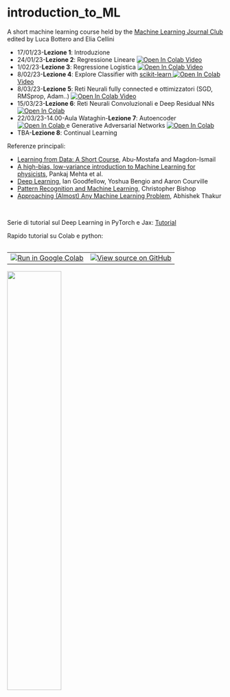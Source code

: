 # introduction_to_ML
A short machine learning course held by the [Machine Learning Journal Club](https://www.mljc.it/) <br>
edited by Luca Bottero and Elia Cellini

<ul>
  <li>17/01/23-<b>Lezione 1</b>: Introduzione </li>
  <li>24/01/23-<b>Lezione 2</b>: Regressione Lineare <a target="_blank" href="https://colab.research.google.com/github/eliacellini/introduction_to_ML/blob/42baede2334e457e905bfd0e1163faf01943df0e/Lez2LinearRegression.ipynb">
  <img src="https://colab.research.google.com/assets/colab-badge.svg" alt="Open In Colab"/>
</a> <a href="https://www.youtube.com/watch?v=SF2YaSnax18">Video</a></li> 
  <li>1/02/23-<b>Lezione 3</b>: Regressione Logistica <a target="_blank" href="https://colab.research.google.com/github/eliacellini/introduction_to_ML/blob/fb3f4aa84d44663b1f4c01fe0dd9644774a2d009/Lez3LogisticReg.ipynb"><img src="https://colab.research.google.com/assets/colab-badge.svg" alt="Open In Colab"/>
</a><a href="https://www.youtube.com/watch?v=TVvCZBjUfMA">Video</a></li>
  <li>8/02/23-<b>Lezione 4</b>: Explore Classifier with <a href="https://scikit-learn.org/stable/">scikit-learn</a><a target="_blank" href="https://colab.research.google.com/github/eliacellini/introduction_to_ML/blob/4fa7a99611d83513daa8807f9100e85736417ba7/Lez4ExploreClassifier.ipynb">
  <img src="https://colab.research.google.com/assets/colab-badge.svg" alt="Open In Colab"/>
</a><a href="https://www.youtube.com/watch?v=VxZ3kfxKqGo">Video</a></li>
   <li>8/03/23-<b>Lezione 5</b>: Reti Neurali fully connected e ottimizzatori (SGD, RMSprop, Adam..) <a target="_blank" href="https://colab.research.google.com/github/eliacellini/introduction_to_ML/blob/038e8438ff07ce8da3c1b9472c853226663d5483/Lezione5MLP.ipynb">
  <img src="https://colab.research.google.com/assets/colab-badge.svg" alt="Open In Colab"/>
</a><a href="https://www.youtube.com/watch?v=LEMdZ3KIldI">Video</a></li>
  <li>15/03/23-<b>Lezione 6</b>: Reti Neurali Convoluzionali e Deep Residual NNs <a target="_blank" href="https://colab.research.google.com/github/eliacellini/introduction_to_ML/blob/1fa8a37f84ccef400e6726528479d83bc50a8552/Lez6CNN_and_ResNN.ipynb">
  <img src="https://colab.research.google.com/assets/colab-badge.svg" alt="Open In Colab"/>
</a>
</a></li>
  <li>22/03/23-14.00-Aula Wataghin-<b>Lezione 7</b>: Autoencoder <a target="_blank" href="https://colab.research.google.com/github/eliacellini/introduction_to_ML/blob/0397f15cedda6e076b589c3414a66bede02f4b17/Lez7Autoencoder.ipynb">
  <img src="https://colab.research.google.com/assets/colab-badge.svg" alt="Open In Colab"/>
</a> e Generative Adversarial Networks <a target="_blank" href="https://colab.research.google.com/github/eliacellini/introduction_to_ML/blob/0397f15cedda6e076b589c3414a66bede02f4b17/Lez7GenerativeAdversarialNetworks.ipynb">
  <img src="https://colab.research.google.com/assets/colab-badge.svg" alt="Open In Colab"/>
</a></li>
  <li>TBA-<b>Lezione 8</b>: Continual Learning</li>
</ul>



Referenze principali:
<ul>
  <li><a href="https://work.caltech.edu/telecourse">Learning from Data: A Short Course</a>, Abu-Mostafa and Magdon-Ismail</li>
  <li><a href="https://arxiv.org/abs/1803.08823/">A high-bias, low-variance introduction to Machine Learning for physicists</a>, Pankaj Mehta et al.</li>
  <li><a href="https://www.deeplearningbook.org/">Deep Learning</a>, Ian Goodfellow, Yoshua Bengio and Aaron Courville</li>
  <li><a href="https://www.microsoft.com/en-us/research/uploads/prod/2006/01/Bishop-Pattern-Recognition-and-Machine-Learning-2006.pdf">Pattern Recognition and Machine Learning</a>, Christopher Bishop </li>
  <li><a href="https://github.com/abhishekkrthakur/approachingalmost
">Approaching (Almost) Any Machine Learning Problem</a>, Abhishek Thakur</li>
</ul>
<br>

Serie di tutorial sul Deep Learning in PyTorch e Jax: <a href="https://uvadlc-notebooks.readthedocs.io/en/latest/">Tutorial</a>

Rapido tutorial su Colab e python: <table class="tfo-notebook-buttons" align="left">
  <td>
    <a target="_blank" href="https://colab.research.google.com/github/tensorflow/examples/blob/master/courses/udacity_intro_to_tensorflow_for_deep_learning/l01c01_introduction_to_colab_and_python.ipynb"><img src="https://www.tensorflow.org/images/colab_logo_32px.png" />Run in Google Colab</a>
  </td>
  <td>
    <a target="_blank" href="https://github.com/tensorflow/examples/blob/master/courses/udacity_intro_to_tensorflow_for_deep_learning/l01c01_introduction_to_colab_and_python.ipynb"><img src="https://www.tensorflow.org/images/GitHub-Mark-32px.png" />View source on GitHub</a>
  </td>
</table>
<br>
<br>
<br>
<! --
Serie di tutorial sul deep learning: https://github.com/phlippe/uvadlc_notebooks-->


<img src="https://github.com/eliacellini/introduction_to_ML/blob/85e3e0e2ea7af96c85b5ab91158f7e7c4ce62dd4/124-new-model.png" width=50% height=50%>
